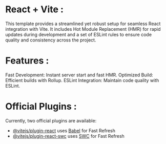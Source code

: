 # React + Vite :

This template provides a streamlined yet robust setup for seamless React integration with Vite. It includes Hot Module Replacement (HMR) for rapid updates during development and a set of ESLint rules to ensure code quality and consistency across the project.

# Features :

Fast Development: Instant server start and fast HMR.
Optimized Build: Efficient builds with Rollup.
ESLint Integration: Maintain code quality with ESLint.

# Official Plugins :

Currently, two official plugins are available:

- [@vitejs/plugin-react](https://github.com/vitejs/vite-plugin-react/blob/main/packages/plugin-react/README.md) uses [Babel](https://babeljs.io/) for Fast Refresh
- [@vitejs/plugin-react-swc](https://github.com/vitejs/vite-plugin-react-swc) uses [SWC](https://swc.rs/) for Fast Refresh
